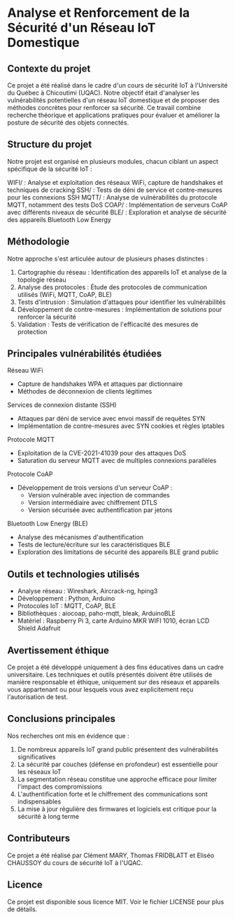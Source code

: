 # Analyse et Renforcement de la Sécurité d'un Réseau IoT Domestique

## Contexte du projet

Ce projet a été réalisé dans le cadre d'un cours de sécurité IoT à l'Université du Québec à Chicoutimi (UQAC). Notre objectif était d'analyser les vulnérabilités potentielles d'un réseau IoT domestique et de proposer des méthodes concrètes pour renforcer sa sécurité. Ce travail combine recherche théorique et applications pratiques pour évaluer et améliorer la posture de sécurité des objets connectés.

## Structure du projet
Notre projet est organisé en plusieurs modules, chacun ciblant un aspect spécifique de la sécurité IoT :

WIFI/ : Analyse et exploitation des réseaux WiFi, capture de handshakes et techniques de cracking
SSH/ : Tests de déni de service et contre-mesures pour les connexions SSH
MQTT/ : Analyse de vulnérabilités du protocole MQTT, notamment des tests DoS
COAP/ : Implémentation de serveurs CoAP avec différents niveaux de sécurité
BLE/ : Exploration et analyse de sécurité des appareils Bluetooth Low Energy

## Méthodologie
Notre approche s'est articulée autour de plusieurs phases distinctes :

1. Cartographie du réseau : Identification des appareils IoT et analyse de la topologie réseau
2. Analyse des protocoles : Étude des protocoles de communication utilisés (WiFi, MQTT, CoAP, BLE)
3. Tests d'intrusion : Simulation d'attaques pour identifier les vulnérabilités
4. Développement de contre-mesures : Implémentation de solutions pour renforcer la sécurité
5. Validation : Tests de vérification de l'efficacité des mesures de protection

## Principales vulnérabilités étudiées

Réseau WiFi
- Capture de handshakes WPA et attaques par dictionnaire
- Méthodes de déconnexion de clients légitimes

Services de connexion distante (SSH)
- Attaques par déni de service avec envoi massif de requêtes SYN
- Implémentation de contre-mesures avec SYN cookies et règles iptables

Protocole MQTT
- Exploitation de la CVE-2021-41039 pour des attaques DoS
- Saturation du serveur MQTT avec de multiples connexions parallèles

Protocole CoAP
- Développement de trois versions d'un serveur CoAP :
    - Version vulnérable avec injection de commandes
    - Version intermédiaire avec chiffrement DTLS
    - Version sécurisée avec authentification par jetons

Bluetooth Low Energy (BLE)
- Analyse des mécanismes d'authentification
- Tests de lecture/écriture sur les caractéristiques BLE
- Exploration des limitations de sécurité des appareils BLE grand public

## Outils et technologies utilisés

- Analyse réseau : Wireshark, Aircrack-ng, hping3
- Développement : Python, Arduino
- Protocoles IoT : MQTT, CoAP, BLE
- Bibliothèques : aiocoap, paho-mqtt, bleak, ArduinoBLE
- Matériel : Raspberry Pi 3, carte Arduino MKR WIFI 1010, écran LCD Shield Adafruit

## Avertissement éthique

Ce projet a été développé uniquement à des fins éducatives dans un cadre universitaire. Les techniques et outils présentés doivent être utilisés de manière responsable et éthique, uniquement sur des réseaux et appareils vous appartenant ou pour lesquels vous avez explicitement reçu l'autorisation de test.

## Conclusions principales
Nos recherches ont mis en évidence que :

1. De nombreux appareils IoT grand public présentent des vulnérabilités significatives
2. La sécurité par couches (défense en profondeur) est essentielle pour les réseaux IoT
3. La segmentation réseau constitue une approche efficace pour limiter l'impact des compromissions
4. L'authentification forte et le chiffrement des communications sont indispensables
5. La mise à jour régulière des firmwares et logiciels est critique pour la sécurité à long terme

## Contributeurs
Ce projet a été réalisé par Clément MARY, Thomas FRIDBLATT et Eliséo CHAUSSOY du cours de sécurité IoT à l'UQAC.

## Licence
Ce projet est disponible sous licence MIT. Voir le fichier LICENSE pour plus de détails.